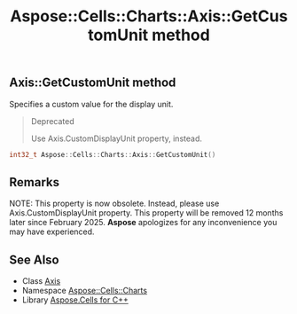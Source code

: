 ﻿---
title: Aspose::Cells::Charts::Axis::GetCustomUnit method
linktitle: GetCustomUnit
second_title: Aspose.Cells for C++ API Reference
description: 'Aspose::Cells::Charts::Axis::GetCustomUnit method. Specifies a custom value for the display unit in C++.'
type: docs
weight: 5100
url: /cpp/aspose.cells.charts/axis/getcustomunit/
---
## Axis::GetCustomUnit method


Specifies a custom value for the display unit.


>Deprecated
>
>Use Axis.CustomDisplayUnit property, instead. 
```cpp
int32_t Aspose::Cells::Charts::Axis::GetCustomUnit()
```

## Remarks


NOTE: This property is now obsolete. Instead, please use Axis.CustomDisplayUnit property. This property will be removed 12 months later since February 2025. **Aspose** apologizes for any inconvenience you may have experienced.


## See Also

* Class [Axis](../)
* Namespace [Aspose::Cells::Charts](../../)
* Library [Aspose.Cells for C++](../../../)
